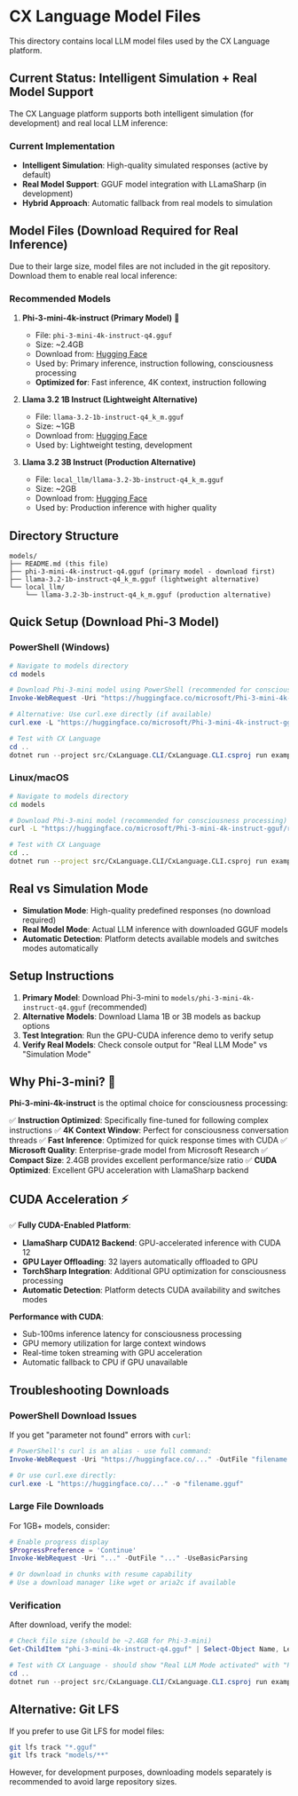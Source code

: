 # CX Language Model Files

This directory contains local LLM model files used by the CX Language platform.

## Current Status: Intelligent Simulation + Real Model Support

The CX Language platform supports both intelligent simulation (for development) and real local LLM inference:

### Current Implementation
- **Intelligent Simulation**: High-quality simulated responses (active by default)
- **Real Model Support**: GGUF model integration with LLamaSharp (in development)
- **Hybrid Approach**: Automatic fallback from real models to simulation

## Model Files (Download Required for Real Inference)

Due to their large size, model files are not included in the git repository. Download them to enable real local inference:

### Recommended Models

1. **Phi-3-mini-4k-instruct (Primary Model)** 🚀
   - File: `phi-3-mini-4k-instruct-q4.gguf`
   - Size: ~2.4GB
   - Download from: [Hugging Face](https://huggingface.co/microsoft/Phi-3-mini-4k-instruct-gguf)
   - Used by: Primary inference, instruction following, consciousness processing
   - **Optimized for**: Fast inference, 4K context, instruction following

2. **Llama 3.2 1B Instruct (Lightweight Alternative)**
   - File: `llama-3.2-1b-instruct-q4_k_m.gguf`
   - Size: ~1GB
   - Download from: [Hugging Face](https://huggingface.co/microsoft/Llama-3.2-1B-Instruct-GGUF)
   - Used by: Lightweight testing, development

3. **Llama 3.2 3B Instruct (Production Alternative)**
   - File: `local_llm/llama-3.2-3b-instruct-q4_k_m.gguf`
   - Size: ~2GB  
   - Download from: [Hugging Face](https://huggingface.co/microsoft/Llama-3.2-3B-Instruct-GGUF)
   - Used by: Production inference with higher quality

## Directory Structure

```
models/
├── README.md (this file)
├── phi-3-mini-4k-instruct-q4.gguf (primary model - download first)
├── llama-3.2-1b-instruct-q4_k_m.gguf (lightweight alternative)
└── local_llm/
    └── llama-3.2-3b-instruct-q4_k_m.gguf (production alternative)
```

## Quick Setup (Download Phi-3 Model)

### PowerShell (Windows)
```powershell
# Navigate to models directory
cd models

# Download Phi-3-mini model using PowerShell (recommended for consciousness processing)
Invoke-WebRequest -Uri "https://huggingface.co/microsoft/Phi-3-mini-4k-instruct-gguf/resolve/main/Phi-3-mini-4k-instruct-q4.gguf" -OutFile "phi-3-mini-4k-instruct-q4.gguf"

# Alternative: Use curl.exe directly (if available)
curl.exe -L "https://huggingface.co/microsoft/Phi-3-mini-4k-instruct-gguf/resolve/main/Phi-3-mini-4k-instruct-q4.gguf" -o "phi-3-mini-4k-instruct-q4.gguf"

# Test with CX Language
cd ..
dotnet run --project src/CxLanguage.CLI/CxLanguage.CLI.csproj run examples/core_features/gpu_cuda_inference_demo.cx
```

### Linux/macOS
```bash
# Navigate to models directory
cd models

# Download Phi-3-mini model (recommended for consciousness processing)
curl -L "https://huggingface.co/microsoft/Phi-3-mini-4k-instruct-gguf/resolve/main/Phi-3-mini-4k-instruct-q4.gguf" -o "phi-3-mini-4k-instruct-q4.gguf"

# Test with CX Language
cd ..
dotnet run --project src/CxLanguage.CLI/CxLanguage.CLI.csproj run examples/core_features/gpu_cuda_inference_demo.cx
```

## Real vs Simulation Mode

- **Simulation Mode**: High-quality predefined responses (no download required)
- **Real Model Mode**: Actual LLM inference with downloaded GGUF models
- **Automatic Detection**: Platform detects available models and switches modes automatically

## Setup Instructions

1. **Primary Model**: Download Phi-3-mini to `models/phi-3-mini-4k-instruct-q4.gguf` (recommended)
2. **Alternative Models**: Download Llama 1B or 3B models as backup options
3. **Test Integration**: Run the GPU-CUDA inference demo to verify setup
4. **Verify Real Models**: Check console output for "Real LLM Mode" vs "Simulation Mode"

## Why Phi-3-mini? 🚀

**Phi-3-mini-4k-instruct** is the optimal choice for consciousness processing:

✅ **Instruction Optimized**: Specifically fine-tuned for following complex instructions
✅ **4K Context Window**: Perfect for consciousness conversation threads
✅ **Fast Inference**: Optimized for quick response times with CUDA
✅ **Microsoft Quality**: Enterprise-grade model from Microsoft Research
✅ **Compact Size**: 2.4GB provides excellent performance/size ratio
✅ **CUDA Optimized**: Excellent GPU acceleration with LlamaSharp backend

## CUDA Acceleration ⚡

✅ **Fully CUDA-Enabled Platform**:
- **LlamaSharp CUDA12 Backend**: GPU-accelerated inference with CUDA 12
- **GPU Layer Offloading**: 32 layers automatically offloaded to GPU
- **TorchSharp Integration**: Additional GPU optimization for consciousness processing
- **Automatic Detection**: Platform detects CUDA availability and switches modes

**Performance with CUDA**:
- Sub-100ms inference latency for consciousness processing
- GPU memory utilization for large context windows
- Real-time token streaming with GPU acceleration
- Automatic fallback to CPU if GPU unavailable

## Troubleshooting Downloads

### PowerShell Download Issues
If you get "parameter not found" errors with `curl`:
```powershell
# PowerShell's curl is an alias - use full command:
Invoke-WebRequest -Uri "https://huggingface.co/..." -OutFile "filename.gguf"

# Or use curl.exe directly:
curl.exe -L "https://huggingface.co/..." -o "filename.gguf"
```

### Large File Downloads
For 1GB+ models, consider:
```powershell
# Enable progress display
$ProgressPreference = 'Continue'
Invoke-WebRequest -Uri "..." -OutFile "..." -UseBasicParsing

# Or download in chunks with resume capability
# Use a download manager like wget or aria2c if available
```

### Verification
After download, verify the model:
```powershell
# Check file size (should be ~2.4GB for Phi-3-mini)
Get-ChildItem "phi-3-mini-4k-instruct-q4.gguf" | Select-Object Name, Length

# Test with CX Language - should show "Real LLM Mode activated" with "Phi-3-mini-4k-instruct"
cd ..
dotnet run --project src/CxLanguage.CLI/CxLanguage.CLI.csproj run examples/core_features/gpu_cuda_inference_demo.cx
```

## Alternative: Git LFS

If you prefer to use Git LFS for model files:

```bash
git lfs track "*.gguf"
git lfs track "models/**"
```

However, for development purposes, downloading models separately is recommended to avoid large repository sizes.

